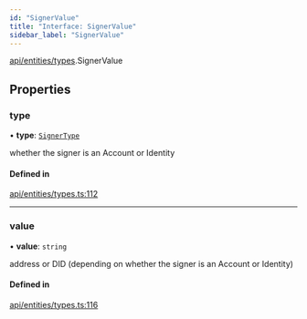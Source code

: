 ```yaml
---
id: "SignerValue"
title: "Interface: SignerValue"
sidebar_label: "SignerValue"
---
```


[api/entities/types](../../../../../modules/API/Entities/Types/Types.md).SignerValue

## Properties

### type

• **type**: [`SignerType`](../../../../../enums/API/Entities/Types/SignerType/SignerType.md)

whether the signer is an Account or Identity

#### Defined in

[api/entities/types.ts:112](https://github.com/PolymeshAssociation/polymesh-sdk/blob/654b99c8d/src/api/entities/types.ts#L112)

___

### value

• **value**: `string`

address or DID (depending on whether the signer is an Account or Identity)

#### Defined in

[api/entities/types.ts:116](https://github.com/PolymeshAssociation/polymesh-sdk/blob/654b99c8d/src/api/entities/types.ts#L116)
